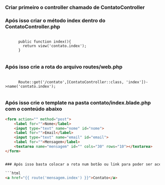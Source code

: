 ### Criar primeiro o controller chamado de ContatoController

### Após isso criar o método index dentro do  ContatoController.php

<pre class="language-php">
  <code class="language-php">
      public function index(){
        return view('contato.index');
      }
  </code>
</pre>

### Após isso crie a rota do arquivo routes/web.php

<pre class="language-php">
  <code class="language-php">
      Route::get('/contato',[ContatoController::class, 'index'])->name('contato.index');
  </code>
</pre>

### Após isso crie o template na pasta contato/index.blade.php com o conteúdo abaixo

```html
<form action="" method="post">
    <label for="">Nome</label>
    <input type="text" name="nome" id="nome">
    <label for="">Email</label>
    <input type="text" name="email" id="email">
    <label for="">Mensagem</label>
    <textarea name="mensagem" id="" cols="30" rows="10"></textarea>
</form>


### Após isso basta colocar a rota num botão ou link para poder ser acessada, conforme o exemplo abaixo:

```html
<a href="{{ route('mensagem.index') }}">Contato</a>







